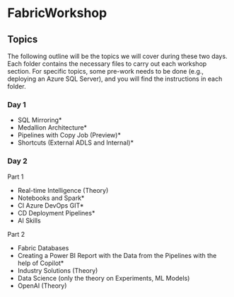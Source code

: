# FabricWorkshop
## Topics
The following outline will be the topics we will cover during these two days. Each folder contains the necessary files to carry out each workshop section. For specific topics, some pre-work needs to be done (e.g., deploying an Azure SQL Server), and you will find the instructions in each folder.

### Day 1
- SQL Mirroring*
- Medallion Architecture*
- Pipelines with Copy Job (Preview)*
- Shortcuts (External ADLS and Internal)*

### Day 2
Part 1
- Real-time Intelligence (Theory)
- Notebooks and Spark*
- CI Azure DevOps GIT*
- CD Deployment Pipelines*
- AI Skills

Part 2
- Fabric Databases
- Creating a Power BI Report with the Data from the Pipelines with the help of Copilot*
- Industry Solutions (Theory)
- Data Science (only the theory on Experiments, ML Models)
- OpenAI (Theory)
